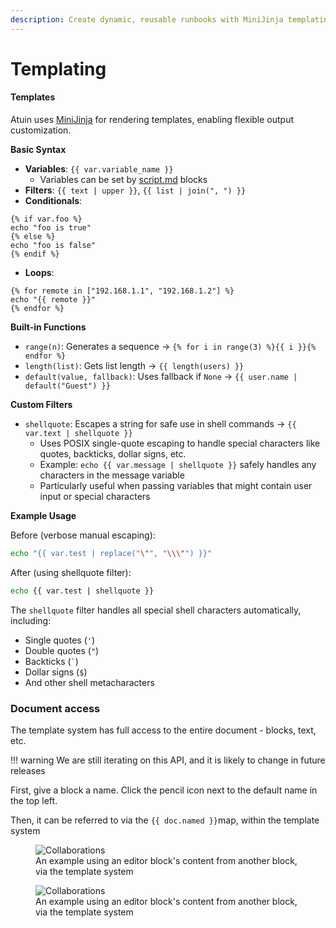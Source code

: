 ```yaml
---
description: Create dynamic, reusable runbooks with MiniJinja templating system.
---
```


# Templating

#### **Templates**

Atuin uses [MiniJinja](https://docs.rs/minijinja) for rendering templates, enabling flexible output customization.

**Basic Syntax**

- **Variables**: `{{ var.variable_name }}`
  - Variables can be set by [script.md](blocks/executable/script.md "mention") blocks
- **Filters**: `{{ text | upper }}`, `{{ list | join(", ") }}`
- **Conditionals**:

```django
{% if var.foo %}
echo "foo is true"
{% else %}
echo "foo is false"
{% endif %}
```

- **Loops**:

```django
{% for remote in ["192.168.1.1", "192.168.1.2"] %}
echo "{{ remote }}"
{% endfor %}
```

**Built-in Functions**

- `range(n)`: Generates a sequence → `{% for i in range(3) %}{{ i }}{% endfor %}`
- `length(list)`: Gets list length → `{{ length(users) }}`
- `default(value, fallback)`: Uses fallback if `None` → `{{ user.name | default("Guest") }}`

**Custom Filters**

- `shellquote`: Escapes a string for safe use in shell commands → `{{ var.text | shellquote }}`
  - Uses POSIX single-quote escaping to handle special characters like quotes, backticks, dollar signs, etc.
  - Example: `echo {{ var.message | shellquote }}` safely handles any characters in the message variable
  - Particularly useful when passing variables that might contain user input or special characters

**Example Usage**

Before (verbose manual escaping):
```bash
echo "{{ var.test | replace("\"", "\\\"") }}"
```

After (using shellquote filter):
```bash
echo {{ var.test | shellquote }}
```

The `shellquote` filter handles all special shell characters automatically, including:
- Single quotes (`'`)
- Double quotes (`"`)
- Backticks (`` ` ``)
- Dollar signs (`$`)
- And other shell metacharacters

### Document access

The template system has full access to the entire document - blocks, text, etc.

!!! warning
    We are still iterating on this API, and it is likely to change in future releases

First, give a block a name. Click the pencil icon next to the default name in the top left.

Then, it can be referred to via the `{{ doc.named }}`map, within the template system

<figure class="img-light">
  <picture>
    <img src="../../images/templating-light.png" alt="Collaborations">
  </picture>
  <figcaption>An example using an editor block's content from another block, via the template system</figcaption>
</figure>
<figure class="img-dark">
  <picture>
    <img src="../../images/templating-dark.png" alt="Collaborations">
  </picture>
  <figcaption>An example using an editor block's content from another block, via the template system</figcaption>
</figure>

